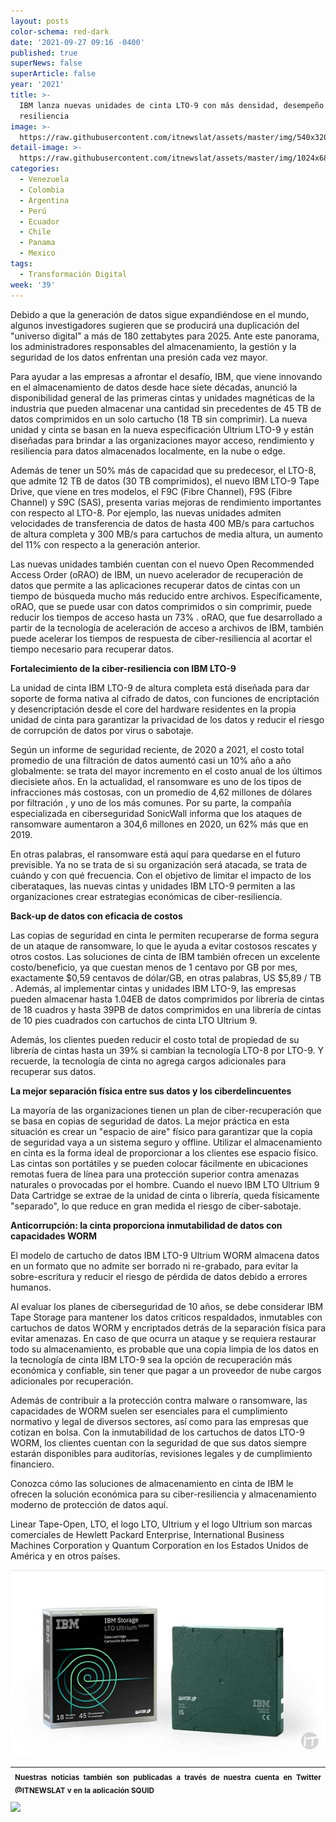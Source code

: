 ```yaml
---
layout: posts
color-schema: red-dark
date: '2021-09-27 09:16 -0400'
published: true
superNews: false
superArticle: false
year: '2021'
title: >-
  IBM lanza nuevas unidades de cinta LTO-9 con más densidad, desempeño y
  resiliencia 
image: >-
  https://raw.githubusercontent.com/itnewslat/assets/master/img/540x320/IBM-LTO-p.jpg
detail-image: >-
  https://raw.githubusercontent.com/itnewslat/assets/master/img/1024x680/IBM-LTO-g.jpg
categories:
  - Venezuela
  - Colombia
  - Argentina
  - Perú
  - Ecuador
  - Chile
  - Panama
  - Mexico
tags:
  - Transformación Digital
week: '39'
---
```

Debido a que la generación de datos sigue expandiéndose en el mundo, algunos investigadores sugieren que se producirá una duplicación del "universo digital" a más de 180 zettabytes para 2025. Ante este panorama, los administradores responsables del almacenamiento, la gestión y la seguridad de los datos enfrentan una presión cada vez mayor.

Para ayudar a las empresas a afrontar el desafío, IBM, que viene innovando en el almacenamiento de datos desde hace siete décadas, anunció la disponibilidad general de las primeras cintas y unidades magnéticas de la industria que pueden almacenar una cantidad sin precedentes de 45 TB de datos comprimidos en un solo cartucho (18 TB sin comprimir). La nueva unidad y cinta se basan en la nueva especificación Ultrium LTO-9 y están diseñadas para brindar a las organizaciones mayor acceso, rendimiento y resiliencia para datos almacenados localmente, en la nube o edge.

Además de tener un 50% más de capacidad que su predecesor, el LTO-8, que admite 12 TB de datos (30 TB comprimidos), el nuevo IBM LTO-9 Tape Drive, que viene en tres modelos, el F9C (Fibre Channel), F9S (Fibre Channel) y S9C (SAS), presenta varias mejoras de rendimiento importantes con respecto al LTO-8. Por ejemplo, las nuevas unidades admiten velocidades de transferencia de datos de hasta 400 MB/s  para cartuchos de altura completa y 300 MB/s para cartuchos de media altura, un aumento del 11% con respecto a la generación anterior.

Las nuevas unidades también cuentan con el nuevo Open Recommended Access Order (oRAO) de IBM, un nuevo acelerador de recuperación de datos que permite a las aplicaciones recuperar datos de cintas con un tiempo de búsqueda mucho más reducido entre archivos. Específicamente, oRAO, que se puede usar con datos comprimidos o sin comprimir, puede reducir los tiempos de acceso hasta un 73% . oRAO, que fue desarrollado a partir de la tecnología de aceleración de acceso a archivos de IBM, también puede acelerar los tiempos de respuesta de ciber-resiliencia al acortar el tiempo necesario para recuperar datos.

**Fortalecimiento de la ciber-resiliencia con IBM LTO-9**

La unidad de cinta IBM LTO-9 de altura completa está diseñada para dar soporte de forma nativa al cifrado de datos, con funciones de encriptación y desencriptación desde el core del hardware residentes en la propia unidad de cinta para garantizar la privacidad de los datos y reducir el riesgo de corrupción de datos por virus o sabotaje.

Según un informe de seguridad reciente, de 2020 a 2021, el costo total promedio de una filtración de datos aumentó casi un 10% año a año globalmente: se trata del mayor incremento en el costo anual de los últimos diecisiete años. En la actualidad, el ransomware es uno de los tipos de infracciones más costosas, con un promedio de 4,62 millones de dólares por filtración , y uno de los más comunes. Por su parte, la compañía especializada en ciberseguridad SonicWall informa que los ataques de ransomware aumentaron a 304,6 millones en 2020, un 62% más que en 2019.

En otras palabras, el ransomware está aquí para quedarse en el futuro previsible. Ya no se trata de si su organización será atacada, se trata de cuándo y con qué frecuencia. Con el objetivo de limitar el impacto de los ciberataques, las nuevas cintas y unidades IBM LTO-9 permiten a las organizaciones crear estrategias económicas de ciber-resiliencia.

**Back-up de datos con eficacia de costos**

Las copias de seguridad en cinta le permiten recuperarse de forma segura de un ataque de ransomware, lo que le ayuda a evitar costosos rescates y otros costos. Las soluciones de cinta de IBM también ofrecen un excelente costo/beneficio, ya que cuestan menos de 1 centavo por GB por mes, exactamente $0,59 centavos de dólar/GB, en otras palabras, US $5,89 / TB . Además, al implementar cintas y unidades IBM LTO-9, las empresas pueden almacenar hasta 1.04EB de datos comprimidos por librería de cintas de 18 cuadros y hasta 39PB de datos comprimidos en una librería de cintas de 10 pies cuadrados con cartuchos de cinta LTO Ultrium 9.

Además, los clientes pueden reducir el costo total de propiedad de su librería de cintas hasta un 39% si cambian la tecnología LTO-8 por LTO-9.  Y recuerde, la tecnología de cinta no agrega cargos adicionales para recuperar sus datos.

**La mejor separación física entre sus datos y los ciberdelincuentes**

La mayoría de las organizaciones tienen un plan de ciber-recuperación que se basa en copias de seguridad de datos. La mejor práctica en esta situación es crear un "espacio de aire" físico para garantizar que la copia de seguridad vaya a un sistema seguro y offline. Utilizar el almacenamiento en cinta es la forma ideal de proporcionar a los clientes ese espacio físico. Las cintas son portátiles y se pueden colocar fácilmente en ubicaciones remotas fuera de línea para una protección superior contra amenazas naturales o provocadas por el hombre. Cuando el nuevo IBM LTO Ultrium 9 Data Cartridge se extrae de la unidad de cinta o librería, queda físicamente "separado", lo que reduce en gran medida el riesgo de ciber-sabotaje.

**Anticorrupción: la cinta proporciona inmutabilidad de datos con capacidades WORM**

El modelo de cartucho de datos IBM LTO-9 Ultrium WORM almacena datos en un formato que no admite ser borrado ni re-grabado, para evitar la sobre-escritura y reducir el riesgo de pérdida de datos debido a errores humanos.

Al evaluar los planes de ciberseguridad de 10 años, se debe considerar IBM Tape Storage para mantener los datos críticos respaldados, inmutables con cartuchos de datos WORM y encriptados detrás de la separación física para evitar amenazas. En caso de que ocurra un ataque y se requiera restaurar todo su almacenamiento, es probable que una copia limpia de los datos en la tecnología de cinta IBM LTO-9 sea la opción de recuperación más económica y confiable, sin tener que pagar a un proveedor de nube cargos adicionales por recuperación. 

Además de contribuir a la protección contra malware o ransomware, las capacidades de WORM suelen ser esenciales para el cumplimiento normativo y legal de diversos sectores, así como para las empresas que cotizan en bolsa. Con la inmutabilidad de los cartuchos de datos LTO-9 WORM, los clientes cuentan con la seguridad de que sus datos siempre estarán disponibles para auditorías, revisiones legales y de cumplimiento financiero.

Conozca cómo las soluciones de almacenamiento en cinta de IBM le ofrecen la solución económica para su ciber-resiliencia y almacenamiento moderno de protección de datos aquí.

Linear Tape-Open, LTO, el logo LTO, Ultrium y el logo Ultrium son marcas comerciales de Hewlett Packard Enterprise, International Business Machines Corporation y Quantum Corporation en los Estados Unidos de América y en otros países. 

![](https://raw.githubusercontent.com/itnewslat/assets/master/img/540x320/IBM-LTO-p.jpg)

<table style="height: 42px;" width="569">
<tbody>
<tr>
<td style="text-align: justify;"><sub><strong>Nuestras noticias también son publicadas a través de nuestra cuenta en Twitter <a href="https://twitter.com/itnewslat?lang=es">@ITNEWSLAT</a> y en la aplicación <a href="https://squidapp.co/en/">SQUID</a></strong></sub></td>
</tr>
</tbody>
</table>

<img src="https://tracker.metricool.com/c3po.jpg?hash=56f88a41e39ab42c063cc51676587a04"/>